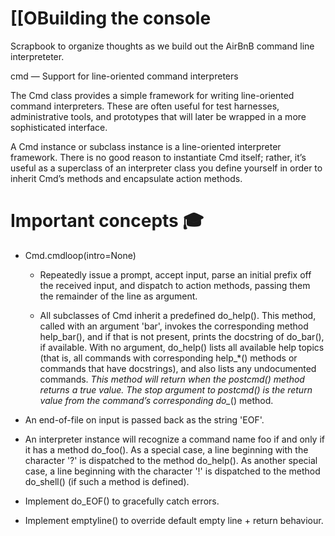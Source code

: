 # [[OBuilding the console

Scrapbook to organize thoughts as we build out the AirBnB command line interpreteter.

cmd — Support for line-oriented command interpreters

The Cmd class provides a simple framework for writing line-oriented command interpreters. These are often useful for test harnesses, administrative tools, and prototypes that will later be wrapped in a more sophisticated interface.

A Cmd instance or subclass instance is a line-oriented interpreter framework. There is no good reason to instantiate Cmd itself; rather, it’s useful as a superclass of an interpreter class you define yourself in order to inherit Cmd’s methods and encapsulate action methods.

# Important concepts 🎓

* Cmd.cmdloop(intro=None)
	* Repeatedly issue a prompt, accept input, parse an initial prefix off the received input, and dispatch to action methods, passing them the remainder of the line as argument.

	* All subclasses of Cmd inherit a predefined do_help(). This method, called with an argument 'bar', invokes the corresponding method help_bar(), and if that is not present, prints the docstring of do_bar(), if available. With no argument, do_help() lists all available help topics (that is, all commands with corresponding help_*() methods or commands that have docstrings), and also lists any undocumented commands.
	*This method will return when the postcmd() method returns a true value. The stop argument to postcmd() is the return value from the command’s corresponding do_*() method.

* An end-of-file on input is passed back as the string 'EOF'.

* An interpreter instance will recognize a command name foo if and only if it has a method do_foo(). As a special case, a line beginning with the character '?' is dispatched to the method do_help(). As another special case, a line beginning with the character '!' is dispatched to the method do_shell() (if such a method is defined).

* Implement do_EOF() to gracefully catch errors.

* Implement emptyline() to override default empty line + return behaviour.
